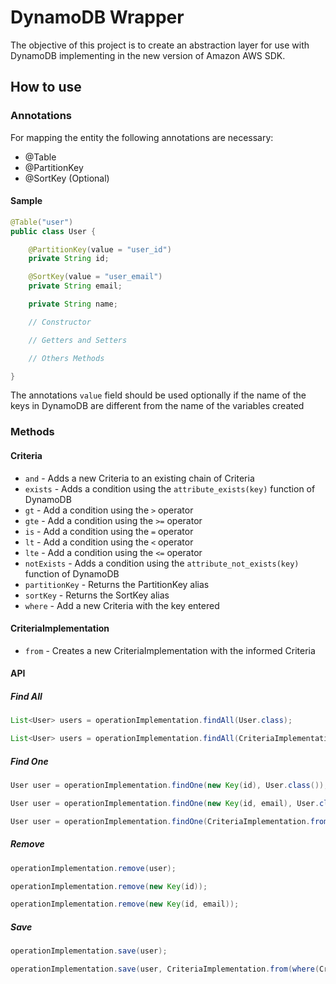 # DynamoDB Wrapper

The objective of this project is to create an abstraction layer for use with DynamoDB implementing in the new version of Amazon AWS SDK.

## How to use

### Annotations

For mapping the entity the following annotations are necessary:

* @Table
* @PartitionKey
* @SortKey (Optional)

#### Sample

```java
@Table("user")
public class User {

    @PartitionKey(value = "user_id")
    private String id;

    @SortKey(value = "user_email")
    private String email;

    private String name;

    // Constructor

    // Getters and Setters

    // Others Methods

}
```

The annotations ```value``` field should be used optionally if the name of the keys in DynamoDB are different from the name of the variables created

### Methods

#### Criteria

* ```and``` - Adds a new Criteria to an existing chain of Criteria
* ```exists``` - Adds a condition using the ```attribute_exists(key)``` function of DynamoDB
* ```gt``` - Add a condition using the ```>``` operator
* ```gte``` - Add a condition using the ```>=``` operator
* ```is``` - Add a condition using the ```=``` operator
* ```lt``` - Add a condition using the ```<``` operator
* ```lte``` - Add a condition using the ```<=``` operator
* ```notExists``` - Adds a condition using the ```attribute_not_exists(key)``` function of DynamoDB
* ```partitionKey``` - Returns the PartitionKey alias
* ```sortKey``` - Returns the SortKey alias
* ```where``` - Add a new Criteria with the key entered

#### CriteriaImplementation

* ```from``` - Creates a new CriteriaImplementation with the informed Criteria

#### API

##### Find All

```java
List<User> users = operationImplementation.findAll(User.class);

List<User> users = operationImplementation.findAll(CriteriaImplementation.from(where(partitionKey()).is(id)), User.class);
```

##### Find One

```java
User user = operationImplementation.findOne(new Key(id), User.class());

User user = operationImplementation.findOne(new Key(id, email), User.class());

User user = operationImplementation.findOne(CriteriaImplementation.from(where(partitionKey()).is(id)), User.class);
```

##### Remove

```java
operationImplementation.remove(user);

operationImplementation.remove(new Key(id));

operationImplementation.remove(new Key(id, email));
```

##### Save

```java
operationImplementation.save(user);

operationImplementation.save(user, CriteriaImplementation.from(where(Criteria.sortKey()).is(email)));
```
